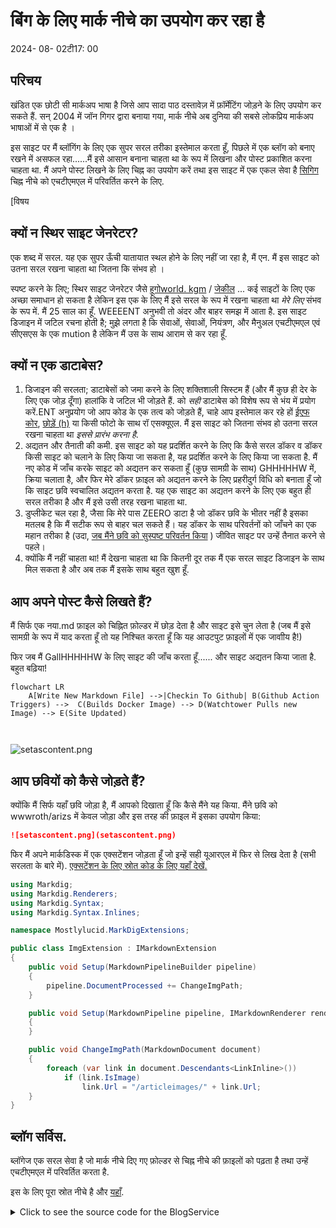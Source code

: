 # बिंग के लिए मार्क नीचे का उपयोग कर रहा है

<!--category-- ASP.NET, Markdown -->
<datetime class="hidden">2024- 08- 02टी17: 00</datetime>

## परिचय

खंडित एक छोटी सी मार्कअप भाषा है जिसे आप सादा पाठ दस्तावेज़ में फ़ॉर्मेटिंग जोड़ने के लिए उपयोग कर सकते हैं. सन्‌ 2004 में जॉन गिगर द्वारा बनाया गया, मार्क नीचे अब दुनिया की सबसे लोकप्रिय मार्कअप भाषाओं में से एक है ।

इस साइट पर मैं ब्लॉगिंग के लिए एक सुपर सरल तरीका इस्तेमाल करता हूँ, पिछले में एक ब्लॉग को बनाए रखने में असफल रहा......मैं इसे आसान बनाना चाहता था के रूप में लिखना और पोस्ट प्रकाशित करना चाहता था. मैं अपने पोस्ट लिखने के लिए चिह्न का उपयोग करें तथा इस साइट में एक एकल सेवा है [सिगिग](https://github.com/xoofx/markdig) चिह्न नीचे को एचटीएमएल में परिवर्तित करने के लिए.

[विषय

## क्यों न स्थिर साइट जेनरेटर?

एक शब्द में सरल. यह एक सुपर ऊँची यातायात स्थल होने के लिए नहीं जा रहा है, मैं एन. मैं इस साइट को उतना सरल रखना चाहता था जितना कि संभव हो ।

स्पष्ट करने के लिए; स्थिर साइट जेनरेटर जैसे [हूगोworld. kgm](https://gohugo.io/) / [जेकील](https://jekyllrb.com/) ... कई साइटों के लिए एक अच्छा समाधान हो सकता है लेकिन इस एक के लिए मैं इसे सरल के रूप में रखना चाहता था *मेरे लिए* संभव के रूप में. मैं 25 साल का हूँ. WEEEENT अनुभवी तो अंदर और बाहर समझ में आता है. इस साइट डिजाइन में जटिल रचना होती है; मुझे लगता है कि सेवाओं, सेवाओं, नियंत्रण, और मैनुअल एचटीएमएल एवं सीएसएस के एक mution है लेकिन मैं उस के साथ आराम से कर रहा हूँ.

## क्यों न एक डाटाबेस?

1. डिजाइन की सरलता; डाटाबेसों को जमा करने के लिए शक्तिशाली सिस्टम हैं (और मैं कुछ ही देर के लिए एक जोड़ दूँगा) हालांकि वे जटिल भी जोड़ते हैं. को *सही* डाटाबेस को विशेष रूप से भंय में प्रयोग करें.ENT अनुप्रयोग जो आप कोड के एक तत्व को जोड़ते हैं, चाहे आप इस्तेमाल कर रहे हों [ईएफ कोर](https://learn.microsoft.com/en-us/ef/core/), [छोड़ें (h)](https://github.com/DapperLib/Dapper) या किसी फोटो के साथ रॉ एसक्यूएल. मैं इस साइट को जितना संभव हो उतना सरल रखना चाहता था *इससे प्रारंभ करना है*.
2. अद्यतन और तैनाती की कमी. इस साइट को यह प्रदर्शित करने के लिए कि कैसे सरल डॉकर व डॉकर किसी साइट को चलाने के लिए किया जा सकता है, यह प्रदर्शित करने के लिए किया जा सकता है. मैं नए कोड में जाँच करके साइट को अद्यतन कर सकता हूँ (कुछ सामग्री के साथ) GHHHHHW में, क्रिया चलाता है, और फिर मेरे डॉकर फ़ाइल को अद्यतन करने के लिए प्रहरीदुर्ग विधि को बनाता हूँ जो कि साइट छवि स्वचालित अद्यतन करता है. यह एक साइट का अद्यतन करने के लिए एक बहुत ही सरल तरीका है और मैं इसे उसी तरह रखना चाहता था.
3. डुप्लीकेट चल रहा है, जैसा कि मेरे पास ZEERO डाटा है जो डॉकर छवि के भीतर नहीं है इसका मतलब है कि मैं सटीक रूप से बाहर चल सकते हैं। यह डॉकर के साथ परिवर्तनों को जाँचने का एक महान तरीका है (उदा, [जब मैंने छवि को सुस्पष्ट परिवर्तन किया](/blog/imagesharpwithdocker) ) जीवित साइट पर उन्हें तैनात करने से पहले।
4. क्योंकि मैं नहीं चाहता था! मैं देखना चाहता था कि कितनी दूर तक मैं एक सरल साइट डिजाइन के साथ मिल सकता है और अब तक मैं इसके साथ बहुत खुश हूँ.

## आप अपने पोस्ट कैसे लिखते हैं?

मैं सिर्फ एक नया.md फ़ाइल को चिह्नित फ़ोल्डर में छोड़ देता है और साइट इसे चुन लेता है (जब मैं इसे सामग्री के रूप में याद करता हूँ तो यह निश्चित करता हूँ कि यह आउटपुट फ़ाइलों में एक जावाीय है!)

फिर जब मैं GallHHHHHW के लिए साइट की जाँच करता हूँ...... और साइट अद्यतन किया जाता है. बहुत बढ़िया!

```mermaid
flowchart LR
    A[Write New Markdown File] -->|Checkin To Github| B(Github Action Triggers) -->  C(Builds Docker Image) --> D(Watchtower Pulls new Image) --> E(Site Updated)
   
  
```

![setascontent.png](setascontent.png)

## आप छवियों को कैसे जोड़ते हैं?

क्योंकि मैं सिर्फ यहाँ छवि जोड़ा है, मैं आपको दिखाता हूँ कि कैसे मैंने यह किया. मैंने छवि को wwwroth/arizs में केवल जोड़ा और इस तरह की फ़ाइल में इसका उपयोग किया:

```markdown
![setascontent.png](setascontent.png)
```

फिर मैं अपने मार्कडिस्क में एक एक्सटेंशन जोड़ता हूँ जो इन्हें सही यूआरएल में फिर से लिख देता है (सभी सरलता के बारे में). [एक्सटेंशन के लिए स्रोत कोड के लिए यहाँ देखें.](https://github.com/scottgal/mostlylucidweb/blob/main/Mostlylucid/MarkDigExtensions/ImgExtension.cs)

```csharp
using Markdig;
using Markdig.Renderers;
using Markdig.Syntax;
using Markdig.Syntax.Inlines;

namespace Mostlylucid.MarkDigExtensions;

public class ImgExtension : IMarkdownExtension
{
    public void Setup(MarkdownPipelineBuilder pipeline)
    {
        pipeline.DocumentProcessed += ChangeImgPath;
    }

    public void Setup(MarkdownPipeline pipeline, IMarkdownRenderer renderer)
    {
    }

    public void ChangeImgPath(MarkdownDocument document)
    {
        foreach (var link in document.Descendants<LinkInline>())
            if (link.IsImage)
                link.Url = "/articleimages/" + link.Url;
    }
}
```

## ब्लॉग सर्विस.

ब्लॉगेज एक सरल सेवा है जो मार्क नीचे दिए गए फ़ोल्डर से चिह्न नीचे की फ़ाइलों को पढ़ता है तथा उन्हें एचटीएमएल में परिवर्तित करता है.

इस के लिए पूरा स्रोत नीचे है और [यहाँ](https://github.com/scottgal/mostlylucidweb/blob/main/Mostlylucid/Services/BlogService.cs).

<details>
<summary>Click to see the source code for the BlogService</summary>
```csharp

using System.Globalization;
using System.Text.RegularExpressions;
using Markdig;
using Microsoft.Extensions.Caching.Memory;
using Mostlylucid.MarkDigExtensions;
using Mostlylucid.Models.Blog;

namespace Mostlylucid.Services;

public class BlogService
{
private const string Path = "Markdown";
private const string CacheKey = "Categories";

    private static readonly Regex DateRegex = new(
        @"<datetime class=""hidden"">(\d{4}-\d{2}-\d{2}T\d{2}:\d{2})</datetime>",
        RegexOptions.Compiled | RegexOptions.IgnoreCase | RegexOptions.NonBacktracking);

    private static readonly Regex WordCoountRegex = new(@"\b\w+\b",
        RegexOptions.Compiled | RegexOptions.Multiline | RegexOptions.IgnoreCase | RegexOptions.NonBacktracking);

    private static readonly Regex CategoryRegex = new(@"<!--\s*category\s*--\s*([^,]+?)\s*(?:,\s*([^,]+?)\s*)?-->",
        RegexOptions.Compiled | RegexOptions.Singleline);

    private readonly ILogger<BlogService> _logger;

    private readonly IMemoryCache _memoryCache;

    private readonly MarkdownPipeline pipeline;

    public BlogService(IMemoryCache memoryCache, ILogger<BlogService> logger)
    {
        _logger = logger;
        _memoryCache = memoryCache;
        pipeline = new MarkdownPipelineBuilder().UseAdvancedExtensions().Use<ImgExtension>().Build();
        ListCategories();
    }


    private Dictionary<string, List<string>> GetFromCache()
    {
        return _memoryCache.Get<Dictionary<string, List<string>>>(CacheKey) ?? new Dictionary<string, List<string>>();
    }

    private void SetCache(Dictionary<string, List<string>> categories)
    {
        _memoryCache.Set(CacheKey, categories, new MemoryCacheEntryOptions
        {
            AbsoluteExpirationRelativeToNow = TimeSpan.FromHours(12)
        });
    }

    private void ListCategories()
    {
        var cacheCats = GetFromCache();
        var pages = Directory.GetFiles("Markdown", "*.md");
        var count = 0;

        foreach (var page in pages)
        {
            var pageAlreadyAdded = cacheCats.Values.Any(x => x.Contains(page));

            if (pageAlreadyAdded) continue;


            var text = File.ReadAllText(page);
            var categories = GetCategories(text);
            if (!categories.Any()) continue;
            count++;
            foreach (var category in categories)
                if (cacheCats.TryGetValue(category, out var pagesList))
                {
                    pagesList.Add(page);
                    cacheCats[category] = pagesList;
                    _logger.LogInformation("Added category {Category} for {Page}", category, page);
                }
                else
                {
                    cacheCats.Add(category, new List<string> { page });
                    _logger.LogInformation("Created category {Category} for {Page}", category, page);
                }
        }

        if (count > 0) SetCache(cacheCats);
    }

    public List<string> GetCategories()
    {
        var cacheCats = GetFromCache();
        return cacheCats.Keys.ToList();
    }


    public List<PostListModel> GetPostsByCategory(string category)
    {
        var pages = GetFromCache()[category];
        return GetPosts(pages.ToArray());
    }

    public BlogPostViewModel? GetPost(string postName)
    {
        try
        {
            var path = System.IO.Path.Combine(Path, postName + ".md");
            var page = GetPage(path, true);
            return new BlogPostViewModel
            {
                Categories = page.categories, WordCount = WordCount(page.restOfTheLines), Content = page.processed,
                PublishedDate = page.publishDate, Slug = page.slug, Title = page.title
            };
        }
        catch (Exception e)
        {
            _logger.LogError(e, "Error getting post {PostName}", postName);
            return null;
        }
    }

    private int WordCount(string text)
    {
        return WordCoountRegex.Matches(text).Count;
    }


    private string GetSlug(string fileName)
    {
        var slug = System.IO.Path.GetFileNameWithoutExtension(fileName);
        return slug.ToLowerInvariant();
    }

    private static string[] GetCategories(string markdownText)
    {
        var matches = CategoryRegex.Matches(markdownText);
        var categories = matches
            .SelectMany(match => match.Groups.Cast<Group>()
                .Skip(1) // Skip the entire match group
                .Where(group => group.Success) // Ensure the group matched
                .Select(group => group.Value.Trim()))
            .ToArray();
        return categories;
    }

    public (string title, string slug, DateTime publishDate, string processed, string[] categories, string
        restOfTheLines) GetPage(string page, bool html)
    {
        var fileInfo = new FileInfo(page);

        // Ensure the file exists
        if (!fileInfo.Exists) throw new FileNotFoundException("The specified file does not exist.", page);

        // Read all lines from the file
        var lines = File.ReadAllLines(page);

        // Get the title from the first line
        var title = lines.Length > 0 ? Markdown.ToPlainText(lines[0].Trim()) : string.Empty;

        // Concatenate the rest of the lines with newline characters
        var restOfTheLines = string.Join(Environment.NewLine, lines.Skip(1));

        // Extract categories from the text
        var categories = GetCategories(restOfTheLines);

        var publishedDate = fileInfo.CreationTime;
        var publishDate = DateRegex.Match(restOfTheLines).Groups[1].Value;
        if (!string.IsNullOrWhiteSpace(publishDate))
            publishedDate = DateTime.ParseExact(publishDate, "yyyy-MM-ddTHH:mm", CultureInfo.InvariantCulture);

        // Remove category tags from the text
        restOfTheLines = CategoryRegex.Replace(restOfTheLines, "");
        restOfTheLines = DateRegex.Replace(restOfTheLines, "");
        // Process the rest of the lines as either HTML or plain text
        var processed =
            html ? Markdown.ToHtml(restOfTheLines, pipeline) : Markdown.ToPlainText(restOfTheLines, pipeline);

        // Generate the slug from the page filename
        var slug = GetSlug(page);


        // Return the parsed and processed content
        return (title, slug, publishedDate, processed, categories, restOfTheLines);
    }

    public List<PostListModel> GetPosts(string[] pages)
    {
        List<PostListModel> pageModels = new();

        foreach (var page in pages)
        {
            var pageInfo = GetPage(page, false);

            var summary = Markdown.ToPlainText(pageInfo.restOfTheLines).Substring(0, 100) + "...";
            pageModels.Add(new PostListModel
            {
                Categories = pageInfo.categories, Title = pageInfo.title,
                Slug = pageInfo.slug, WordCount = WordCount(pageInfo.restOfTheLines),
                PublishedDate = pageInfo.publishDate, Summary = summary
            });
        }

        pageModels = pageModels.OrderByDescending(x => x.PublishedDate).ToList();
        return pageModels;
    }


    public List<PostListModel> GetPostsForFiles()
    {
        var pages = Directory.GetFiles("Markdown", "*.md");
        return GetPosts(pages);
    }
}
```

</details>
जैसा कि आप देख सकते हैं यह कुछ तत्वों में है:

### प्रक्रिया फ़ाइल

कोड जो फ़ाइलें HTML में खड़ी हैं वह बहुत ही सरल है, मैं मार्किडी लाइब्रेरी का उपयोग करता हूँ जो चिह्न नीचे को एचटीएमएल में परिवर्तित करने के लिए करता हूँ और फिर मैं कुछ नियमित एक्सप्रेशन का उपयोग करता हूँ वर्ग और तारीख़ चिह्न फ़ाइल से प्रकाशित.

प्राप्त पृष्ठ विधि चिह्न फ़ाइल की सामग्री निकालने के लिए प्रयोग में आता है, इसमें कुछ चरण हैं:

1. शीर्षक निकालें
   अधिवेशन के द्वारा मैं पोस्ट का शीर्षक के रूप में चिह्न के प्रथम पंक्ति का प्रयोग करता हूँ । तो मैं बस कर सकते हैं:

```csharp
        var lines = File.ReadAllLines(page);

        // Get the title from the first line
        var title = lines.Length > 0 ? Markdown.ToPlainText(lines[0].Trim()) : string.Empty;
```

शीर्षक के रूप में कार्य के साथ उपसर्ग किया गया है "मैं मरकुस नीचे का प्रयोग करता हूँ. किसी विशेष पाठ विधि को शीर्षक से हटाने के लिए.

2. वर्गों को निकालें
   प्रत्येक पोस्ट के पास दो वर्गों में से दो श्रेणी के लिए हो सकते हैं इस प्रकार से मैं उस टैग को निशान नीचे की फ़ाइल से हटा देता हूँ.

```csharp
// Concatenate the rest of the lines with newline characters
        var restOfTheLines = string.Join(Environment.NewLine, lines.Skip(1));

        // Extract categories from the text
        var categories = GetCategories(restOfTheLines);

   // Remove category tags from the text
        restOfTheLines = CategoryRegex.Replace(restOfTheLines, "");

```

ढूंढने का तरीका एक रेगुलर एक्सप्रेशन का प्रयोग करता है जो कि चिह्न नीचे फ़ाइल से वर्गों को निकालने के लिए करता है.

```csharp
    private static readonly Regex CategoryRegex = new(@"<!--\s*category\s*--\s*([^,]+?)\s*(?:,\s*([^,]+?)\s*)?-->",
        RegexOptions.Compiled | RegexOptions.Singleline);

    private static string[] GetCategories(string markdownText)
    {
        var matches = CategoryRegex.Matches(markdownText);
        var categories = matches
            .SelectMany(match => match.Groups.Cast<Group>()
                .Skip(1) // Skip the entire match group
                .Where(group => group.Success) // Ensure the group matched
                .Select(group => group.Value.Trim()))
            .ToArray();
        return categories;
        
        
    }
```

3. प्रकाशित तिथि निकालें
   तब मैं पोस्ट से तारीख निकाल लेता हूँ (मैं बनाया गया था) लेकिन कैसे मैं इस पूरे डॉकर छवि का उपयोग कर रहा था मतलब यह वास्तव में उपयोगी नहीं है) तो मैं एक नियमित अभिव्यक्ति का उपयोग नहीं कर रहा हूँ.
   यह फ़ॉर्म में टैग को पार्स करता है जो प्रत्येक ई. एमडी फ़ाइल में है.

```razor
 <datetime class="hidden">2024-08-02T17:00</datetime>
```

```csharp
     private static readonly Regex DateRegex = new(
        @"<datetime class=""hidden"">(\d{4}-\d{2}-\d{2}T\d{2}:\d{2})</datetime>",
        RegexOptions.Compiled | RegexOptions.IgnoreCase | RegexOptions.NonBacktracking);
     
           var publishedDate = fileInfo.CreationTime;
        var publishDate = DateRegex.Match(restOfTheLines).Groups[1].Value;
        if (!string.IsNullOrWhiteSpace(publishDate))
            publishedDate = DateTime.ParseExact(publishDate, "yyyy-MM-ddTHH:mm", CultureInfo.InvariantCulture);

     
        restOfTheLines = DateRegex.Replace(restOfTheLines, "");
```

4. सामग्री निकालें
   असल में सामग्री प्राप्त करना बहुत सरल है यह काफी सरल है (ऊपर बताए गए छवि टैग बदलने के लिए) फिर वैकल्पिक रूप से मुझे पोस्ट या एचटीएमएल की सूची के लिए सादे पाठ देता है.

```csharp
    pipeline = new MarkdownPipelineBuilder().UseAdvancedExtensions().Use<ImgExtension>().Build();
    
   var processed =
            html ? Markdown.ToHtml(restOfTheLines, pipeline) : Markdown.ToPlainText(restOfTheLines, pipeline);
```

5. 'lulug' प्राप्त करें
   यह सिर्फ एक्सटेंशन के बगैर फ़ाइलनाम है:
   
   ```csharp
       private string GetSlug(string fileName)
       {
           var slug = System.IO.Path.GetFileNameWithoutExtension(fileName);
           return slug.ToLowerInvariant();
       }
   ```

6. विषयवस्तु वापस लें
   अब हमारे पास पृष्ठ सामग्री है हम ब्लॉग के लिए प्रदर्शन कर सकते हैं!

<details>
<summary> The GetPage Method</summary>
```csharp
public (string title, string slug, DateTime publishDate, string processed, string[] categories, string
        restOfTheLines) GetPage(string page, bool html)
    {
        var fileInfo = new FileInfo(page);

        // Ensure the file exists
        if (!fileInfo.Exists) throw new FileNotFoundException("The specified file does not exist.", page);

        // Read all lines from the file
        var lines = File.ReadAllLines(page);

        // Get the title from the first line
        var title = lines.Length > 0 ? Markdown.ToPlainText(lines[0].Trim()) : string.Empty;

        // Concatenate the rest of the lines with newline characters
        var restOfTheLines = string.Join(Environment.NewLine, lines.Skip(1));

        // Extract categories from the text
        var categories = GetCategories(restOfTheLines);

        var publishedDate = fileInfo.CreationTime;
        var publishDate = DateRegex.Match(restOfTheLines).Groups[1].Value;
        if (!string.IsNullOrWhiteSpace(publishDate))
            publishedDate = DateTime.ParseExact(publishDate, "yyyy-MM-ddTHH:mm", CultureInfo.InvariantCulture);

        // Remove category tags from the text
        restOfTheLines = CategoryRegex.Replace(restOfTheLines, "");
        restOfTheLines = DateRegex.Replace(restOfTheLines, "");
        // Process the rest of the lines as either HTML or plain text
        var processed =
            html ? Markdown.ToHtml(restOfTheLines, pipeline) : Markdown.ToPlainText(restOfTheLines, pipeline);

        // Generate the slug from the page filename
        var slug = GetSlug(page);


        // Return the parsed and processed content
        return (title, slug, publishedDate, processed, categories, restOfTheLines);
    }
```

</details>
नीचे दिया गया कोड दिखाता है कि मैं ब्लॉग पोस्ट की सूची कैसे तैयार करता हूँ यह प्रयोग करता है `GetPage(page, false)` शीर्षक, श्रेणी, प्रकाशित तारीख़ तथा प्रोसेस सामग्री निकालने का विधि.

```csharp
     public List<PostListModel> GetPosts(string[] pages)
    {
        List<PostListModel> pageModels = new();

        foreach (var page in pages)
        {
            var pageInfo = GetPage(page, false);

            var summary = Markdown.ToPlainText(pageInfo.restOfTheLines).Substring(0, 100) + "...";
            pageModels.Add(new PostListModel
            {
                Categories = pageInfo.categories, Title = pageInfo.title,
                Slug = pageInfo.slug, WordCount = WordCount(pageInfo.restOfTheLines),
                PublishedDate = pageInfo.publishDate, Summary = summary
            });
        }

        pageModels = pageModels.OrderByDescending(x => x.PublishedDate).ToList();
        return pageModels;
    }


    public List<PostListModel> GetPostsForFiles()
    {
        var pages = Directory.GetFiles("Markdown", "*.md");
        return GetPosts(pages);
    }
```